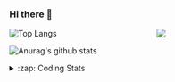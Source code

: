 ### Hi there 👋

<!--
**tao8687/tao8687** is a ✨ _special_ ✨ repository because its `README.md` (this file) appears on your GitHub profile.

Here are some ideas to get you started:

- 🔭 I’m currently working on ...
- 🌱 I’m currently learning ...
- 👯 I’m looking to collaborate on ...
- 🤔 I’m looking for help with ...
- 💬 Ask me about ...
- 📫 How to reach me: ...
- 😄 Pronouns: ...
- ⚡ Fun fact: ...
-->

<img align='right' src="https://media.giphy.com/media/M9gbBd9nbDrOTu1Mqx/giphy.gif" width="240">

  
![Top Langs](https://github-readme-stats.vercel.app/api/top-langs/?username=tao8687&layout=compact&title_color=23238E&text_color=A67D3D)

![Anurag's github stats](https://github-readme-stats.vercel.app/api?username=tao8687&show_icons=true&&text_color=A67D3D&title_color=23238E&show_icons=false&count_private=true&hide=stars)

<details>
  <summary>:zap: Coding Stats</summary>
  <br>
    
<!--START_SECTION:waka-->
![Code Time](http://img.shields.io/badge/Code%20Time-1%2C083%20hrs%2043%20mins-blue)

![Profile Views](http://img.shields.io/badge/Profile%20Views-0-blue)

**🐱 My GitHub Data** 

> 📦 1.5 MB Used in GitHub's Storage 
 > 
> 🏆 94 Contributions in the Year 2023
 > 
> 🚫 Not Opted to Hire
 > 
> 📜 50 Public Repositories 
 > 
> 🔑 23 Private Repositories 
 > 
**I'm an Early 🐤** 

```text
🌞 Morning                962 commits         █████████████████████░░░░   82.43 % 
🌆 Daytime                84 commits          ██░░░░░░░░░░░░░░░░░░░░░░░   07.20 % 
🌃 Evening                117 commits         ███░░░░░░░░░░░░░░░░░░░░░░   10.03 % 
🌙 Night                  4 commits           ░░░░░░░░░░░░░░░░░░░░░░░░░   00.34 % 
```
📅 **I'm Most Productive on Wednesday** 

```text
Monday                   168 commits         ████░░░░░░░░░░░░░░░░░░░░░   14.40 % 
Tuesday                  155 commits         ███░░░░░░░░░░░░░░░░░░░░░░   13.28 % 
Wednesday                221 commits         █████░░░░░░░░░░░░░░░░░░░░   18.94 % 
Thursday                 146 commits         ███░░░░░░░░░░░░░░░░░░░░░░   12.51 % 
Friday                   164 commits         ████░░░░░░░░░░░░░░░░░░░░░   14.05 % 
Saturday                 161 commits         ███░░░░░░░░░░░░░░░░░░░░░░   13.80 % 
Sunday                   152 commits         ███░░░░░░░░░░░░░░░░░░░░░░   13.02 % 
```


📊 **This Week I Spent My Time On** 

```text
🕑︎ Time Zone: Asia/Shanghai

💬 Programming Languages: 
C                        35 hrs 38 mins      ██████████████████░░░░░░░   72.78 % 
Text                     6 hrs 21 mins       ███░░░░░░░░░░░░░░░░░░░░░░   12.98 % 
C++                      2 hrs 55 mins       █░░░░░░░░░░░░░░░░░░░░░░░░   05.97 % 
Python                   1 hr 11 mins        █░░░░░░░░░░░░░░░░░░░░░░░░   02.43 % 
Markdown                 1 hr                █░░░░░░░░░░░░░░░░░░░░░░░░   02.07 % 

🔥 Editors: 
VS Code                  48 hrs 58 mins      █████████████████████████   100.00 % 

🐱‍💻 Projects: 
vc0768                   45 hrs 14 mins      ███████████████████████░░   92.40 % 
tvm                      2 hrs 49 mins       █░░░░░░░░░░░░░░░░░░░░░░░░   05.77 % 
dlpack                   29 mins             ░░░░░░░░░░░░░░░░░░░░░░░░░   01.00 % 
TS0845_5.0               10 mins             ░░░░░░░░░░░░░░░░░░░░░░░░░   00.34 % 
sylixOS                  7 mins              ░░░░░░░░░░░░░░░░░░░░░░░░░   00.26 % 

💻 Operating System: 
Linux                    48 hrs 58 mins      █████████████████████████   100.00 % 
```

**I Mostly Code in Python** 

```text
Python                   9 repos             ████████░░░░░░░░░░░░░░░░░   30.00 % 
C++                      8 repos             ███████░░░░░░░░░░░░░░░░░░   26.67 % 
JavaScript               2 repos             ██░░░░░░░░░░░░░░░░░░░░░░░   06.67 % 
Batchfile                1 repo              █░░░░░░░░░░░░░░░░░░░░░░░░   03.33 % 
HTML                     1 repo              █░░░░░░░░░░░░░░░░░░░░░░░░   03.33 % 
```



**Timeline**

![Lines of Code chart](https://raw.githubusercontent.com/tao8687/tao8687/master/assets/bar_graph.png)


 Last Updated on 02/04/2023 01:25:14 UTC
<!--END_SECTION:waka-->
</details>
